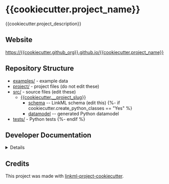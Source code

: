 # {{cookiecutter.project_name}}

{{cookiecutter.project_description}}

## Website

[https://{{cookiecutter.github_org}}.github.io/{{cookiecutter.project_name}}](https://{{cookiecutter.github_org}}.github.io/{{cookiecutter.project_name}})

## Repository Structure

* [examples/](examples/) - example data
* [project/](project/) - project files (do not edit these)
* [src/](src/) - source files (edit these)
  * [{{cookiecutter.__project_slug}}](src/{{cookiecutter.__project_slug}})
    * [schema](src/{{cookiecutter.__project_slug}}/schema) -- LinkML schema
      (edit this)
{%- if cookiecutter.create_python_classes == "Yes" %}
    * [datamodel](src/{{cookiecutter.__project_slug}}/datamodel) -- generated
      Python datamodel
* [tests/](tests/) - Python tests
{%- endif %}

## Developer Documentation

<details>
Use the `make` command to generate project artefacts:

* `make all`: make everything
* `make deploy`: deploys site
</details>

## Credits

This project was made with
[linkml-project-cookiecutter](https://github.com/linkml/linkml-project-cookiecutter).
